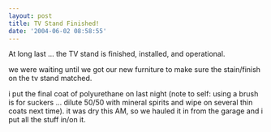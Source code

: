 ```yaml
---
layout: post
title: TV Stand Finished!
date: '2004-06-02 08:58:55'
---
```


At long last ... the TV stand is finished, installed,
and operational.

we were waiting until we got our new furniture to make
sure the stain/finish on the tv stand matched.

i put the final coat of polyurethane on last night
(note to self: using a brush is for suckers ... dilute
50/50 with mineral spirits and wipe on several thin
coats next time). it was dry this AM, so we hauled it
in from the garage and i put all the stuff in/on it.

